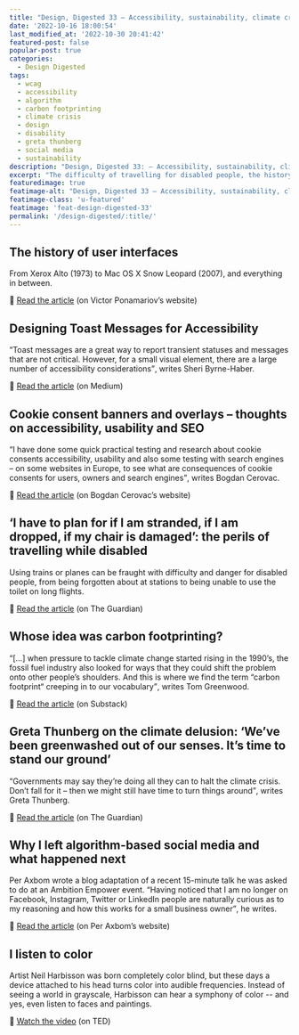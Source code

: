 ```yaml
---
title: "Design, Digested 33 – Accessibility, sustainability, climate crisis"
date: '2022-10-16 18:00:54'
last_modified_at: '2022-10-30 20:41:42'
featured-post: false
popular-post: true
categories:
  - Design Digested
tags:
  - wcag
  - accessibility
  - algorithm
  - carbon footprinting
  - climate crisis
  - design
  - disability
  - greta thunberg
  - social media
  - sustainability
description: "Design, Digested 33: – Accessibility, sustainability, climate crisis"
excerpt: "The difficulty of travelling for disabled people, the history of user interfaces, carbon footprinting and more."
featuredimage: true
featimage-alt: "Design, Digested 33 – Accessibility, sustainability, climate crisis"
featimage-class: 'u-featured'
featimage: 'feat-design-digested-33'
permalink: '/design-digested/:title/'
---
```

## The history of user interfaces

From Xerox Alto (1973) to Mac OS X Snow Leopard (2007), and everything in between.

🔗 [Read the article](https://history.user-interface.io/) (on Victor Ponamariov’s website)

## Designing Toast Messages for Accessibility

<q>Toast messages are a great way to report transient statuses and messages that are not critical. However, for a small visual element, there are a large number of accessibility considerations</q>, writes Sheri Byrne-Haber.

🔗 [Read the article](https://sheribyrnehaber.medium.com/designing-toast-messages-for-accessibility-fb610ac364be) (on Medium)

## Cookie consent banners and overlays – thoughts on accessibility, usability and SEO

<q>I have done some quick practical testing and research about cookie consents accessibility, usability and also some testing with search engines – on some websites in Europe, to see what are consequences of cookie consents for users, owners and search engines</q>, writes Bogdan Cerovac.

🔗 [Read the article](https://cerovac.com/a11y/2020/07/cookie-consent-banners-and-overlays-thoughts-on-accessibility-usability-and-seo/) (on Bogdan Cerovac’s website)

## ‘I have to plan for if I am stranded, if I am dropped, if my chair is damaged’: the perils of travelling while disabled

Using trains or planes can be fraught with difficulty and danger for disabled people, from being forgotten about at stations to being unable to use the toilet on long flights.

🔗 [Read the article](https://www.theguardian.com/society/2022/aug/02/i-have-to-plan-for-if-i-am-stranded-if-i-am-dropped-if-my-chair-is-damaged-the-perils-of-travelling-while-disabled) (on The Guardian)

## Whose idea was carbon footprinting?

<q>[&hellip;] when pressure to tackle climate change started rising in the 1990’s, the fossil fuel industry also looked for ways that they could shift the problem onto other people’s shoulders. And this is where we find the term “carbon footprint“ creeping in to our vocabulary</q>, writes Tom Greenwood.

🔗 [Read the article](https://tomgreenwood.substack.com/p/whose-idea-was-carbon-footprinting) (on Substack)

## Greta Thunberg on the climate delusion: ‘We’ve been greenwashed out of our senses. It’s time to stand our ground’

<q>Governments may say they’re doing all they can to halt the climate crisis. Don’t fall for it – then we might still have time to turn things around</q>, writes Greta Thunberg.

🔗 [Read the article](https://www.theguardian.com/environment/2022/oct/08/greta-thunberg-climate-delusion-greenwashed-out-of-our-senses) (on The Guardian)

## Why I left algorithm-based social media and what happened next

Per Axbom wrote a blog adaptation of a recent 15-minute talk he was asked to do at an Ambition Empower event. <q>Having noticed that I am no longer on Facebook, Instagram, Twitter or LinkedIn people are naturally curious as to my reasoning and how this works for a small business owner</q>, he writes.

🔗 [Read the article](https://axbom.com/why-i-left-algorithm-based-social-media/) (on Per Axbom’s website)

## I listen to color

Artist Neil Harbisson was born completely color blind, but these days a device attached to his head turns color into audible frequencies. Instead of seeing a world in grayscale, Harbisson can hear a symphony of color -- and yes, even listen to faces and paintings.

🔗 [Watch the video](https://www.ted.com/talks/neil_harbisson_i_listen_to_color) (on TED)